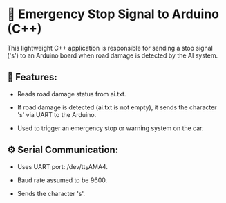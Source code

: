 # 🛑 Emergency Stop Signal to Arduino (C++)
This lightweight C++ application is responsible for sending a stop signal ('s') to an Arduino board when road damage is detected by the AI system.

## 🔧 Features:
- Reads road damage status from ai.txt.

- If road damage is detected (ai.txt is not empty), it sends the character 's' via UART to the Arduino.

- Used to trigger an emergency stop or warning system on the car.

## ⚙️ Serial Communication:
- Uses UART port: /dev/ttyAMA4.

- Baud rate assumed to be 9600.

- Sends the character 's'.

